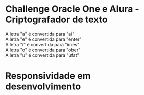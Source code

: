 # Challenge Oracle One e Alura - Criptografador de texto
<p>
A letra "a" é convertida para "ai" </br>
A letra "e" é convertida para "enter" </br>
A letra "i" é convertida para "imes" </br>
A letra "o" é convertida para "ober" </br>
A letra "u" é convertida para "ufat"</br>
</p>

# Responsividade em desenvolvimento
